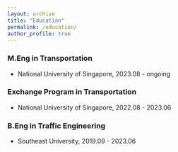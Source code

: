 ```yaml
---
layout: archive
title: "Education"
permalink: /education/
author_profile: true
---
```


### M.Eng in Transportation
+ National University of Singapore, 2023.08 - ongoing

### Exchange Program in Transportation
+ National University of Singapore, 2022.08 - 2023.06

### B.Eng in Traffic Engineering
+ Southeast University, 2019.09 - 2023.06

